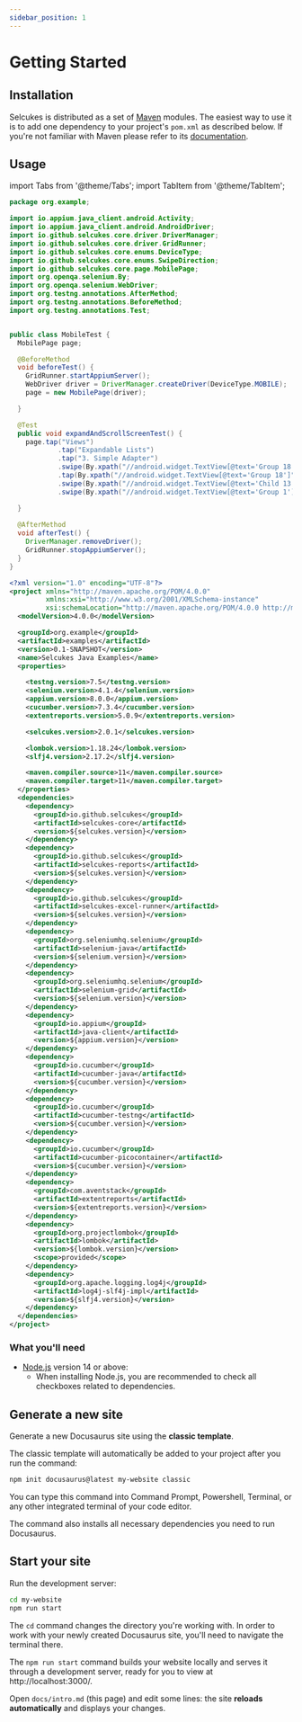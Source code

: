 ```yaml
---
sidebar_position: 1
---
```


# Getting Started

## Installation

Selcukes is distributed as a set of [Maven](https://maven.apache.org/what-is-maven.html) modules. The easiest way to use it is to add one dependency to your project's `pom.xml` as described below. If you're not familiar with Maven please refer to its [documentation](https://maven.apache.org/guides/getting-started/maven-in-five-minutes.html).

## Usage

import Tabs from '@theme/Tabs';
import TabItem from '@theme/TabItem';

<Tabs groupId="installation">
<TabItem value="java" label="MobileTest.java">

```java
package org.example;

import io.appium.java_client.android.Activity;
import io.appium.java_client.android.AndroidDriver;
import io.github.selcukes.core.driver.DriverManager;
import io.github.selcukes.core.driver.GridRunner;
import io.github.selcukes.core.enums.DeviceType;
import io.github.selcukes.core.enums.SwipeDirection;
import io.github.selcukes.core.page.MobilePage;
import org.openqa.selenium.By;
import org.openqa.selenium.WebDriver;
import org.testng.annotations.AfterMethod;
import org.testng.annotations.BeforeMethod;
import org.testng.annotations.Test;


public class MobileTest {
  MobilePage page;

  @BeforeMethod
  void beforeTest() {
    GridRunner.startAppiumServer();
    WebDriver driver = DriverManager.createDriver(DeviceType.MOBILE);
    page = new MobilePage(driver);

  }

  @Test
  public void expandAndScrollScreenTest() {
    page.tap("Views")
            .tap("Expandable Lists")
            .tap("3. Simple Adapter")
            .swipe(By.xpath("//android.widget.TextView[@text='Group 18']"), SwipeDirection.DOWN)
            .tap(By.xpath("//android.widget.TextView[@text='Group 18']"))
            .swipe(By.xpath("//android.widget.TextView[@text='Child 13']"), SwipeDirection.DOWN)
            .swipe(By.xpath("//android.widget.TextView[@text='Group 1']"), SwipeDirection.UP);

  }
  
  @AfterMethod
  void afterTest() {
    DriverManager.removeDriver();
    GridRunner.stopAppiumServer();
  }
}
```

</TabItem>
<TabItem value="pom" label="pom.xml">

```xml
<?xml version="1.0" encoding="UTF-8"?>
<project xmlns="http://maven.apache.org/POM/4.0.0"
         xmlns:xsi="http://www.w3.org/2001/XMLSchema-instance"
         xsi:schemaLocation="http://maven.apache.org/POM/4.0.0 http://maven.apache.org/xsd/maven-4.0.0.xsd">
  <modelVersion>4.0.0</modelVersion>

  <groupId>org.example</groupId>
  <artifactId>examples</artifactId>
  <version>0.1-SNAPSHOT</version>
  <name>Selcukes Java Examples</name>
  <properties>

    <testng.version>7.5</testng.version>
    <selenium.version>4.1.4</selenium.version>
    <appium.version>8.0.0</appium.version>
    <cucumber.version>7.3.4</cucumber.version>
    <extentreports.version>5.0.9</extentreports.version>

    <selcukes.version>2.0.1</selcukes.version>

    <lombok.version>1.18.24</lombok.version>
    <slfj4.version>2.17.2</slfj4.version>

    <maven.compiler.source>11</maven.compiler.source>
    <maven.compiler.target>11</maven.compiler.target>
  </properties>
  <dependencies>
    <dependency>
      <groupId>io.github.selcukes</groupId>
      <artifactId>selcukes-core</artifactId>
      <version>${selcukes.version}</version>
    </dependency>
    <dependency>
      <groupId>io.github.selcukes</groupId>
      <artifactId>selcukes-reports</artifactId>
      <version>${selcukes.version}</version>
    </dependency>
    <dependency>
      <groupId>io.github.selcukes</groupId>
      <artifactId>selcukes-excel-runner</artifactId>
      <version>${selcukes.version}</version>
    </dependency>
    <dependency>
      <groupId>org.seleniumhq.selenium</groupId>
      <artifactId>selenium-java</artifactId>
      <version>${selenium.version}</version>
    </dependency>
    <dependency>
      <groupId>org.seleniumhq.selenium</groupId>
      <artifactId>selenium-grid</artifactId>
      <version>${selenium.version}</version>
    </dependency>
    <dependency>
      <groupId>io.appium</groupId>
      <artifactId>java-client</artifactId>
      <version>${appium.version}</version>
    </dependency>
    <dependency>
      <groupId>io.cucumber</groupId>
      <artifactId>cucumber-java</artifactId>
      <version>${cucumber.version}</version>
    </dependency>
    <dependency>
      <groupId>io.cucumber</groupId>
      <artifactId>cucumber-testng</artifactId>
      <version>${cucumber.version}</version>
    </dependency>
    <dependency>
      <groupId>io.cucumber</groupId>
      <artifactId>cucumber-picocontainer</artifactId>
      <version>${cucumber.version}</version>
    </dependency>
    <dependency>
      <groupId>com.aventstack</groupId>
      <artifactId>extentreports</artifactId>
      <version>${extentreports.version}</version>
    </dependency>
    <dependency>
      <groupId>org.projectlombok</groupId>
      <artifactId>lombok</artifactId>
      <version>${lombok.version}</version>
      <scope>provided</scope>
    </dependency>
    <dependency>
      <groupId>org.apache.logging.log4j</groupId>
      <artifactId>log4j-slf4j-impl</artifactId>
      <version>${slfj4.version}</version>
    </dependency>
  </dependencies>
</project>
```

</TabItem>
</Tabs>

### What you'll need

- [Node.js](https://nodejs.org/en/download/) version 14 or above:
    - When installing Node.js, you are recommended to check all checkboxes related to dependencies.

## Generate a new site

Generate a new Docusaurus site using the **classic template**.

The classic template will automatically be added to your project after you run the command:

```bash
npm init docusaurus@latest my-website classic
```

You can type this command into Command Prompt, Powershell, Terminal, or any other integrated terminal of your code
editor.

The command also installs all necessary dependencies you need to run Docusaurus.

## Start your site

Run the development server:

```bash
cd my-website
npm run start
```

The `cd` command changes the directory you're working with. In order to work with your newly created Docusaurus site,
you'll need to navigate the terminal there.

The `npm run start` command builds your website locally and serves it through a development server, ready for you to
view at http://localhost:3000/.

Open `docs/intro.md` (this page) and edit some lines: the site **reloads automatically** and displays your changes.
